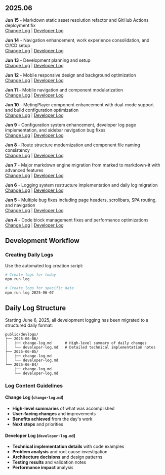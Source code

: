 
## 2025.06

**Jun 15** - Markdown static asset resolution refactor and GitHub Actions deployment fix  
[Change Log](./devlogs/2025-06-15/change-log.md) | [Developer Log](./devlogs/2025-06-15/developer-log.md)

**Jun 14** - Navigation enhancement, work experience consolidation, and CI/CD setup  
[Change Log](./devlogs/2025-06-14/change-log.md) | [Developer Log](./devlogs/2025-06-14/developer-log.md)

**Jun 13** - Development planning and setup  
[Change Log](./devlogs/2025-06-13/change-log.md) | [Developer Log](./devlogs/2025-06-13/developer-log.md)

**Jun 12** - Mobile responsive design and background optimization  
[Change Log](./devlogs/2025-06-12/change-log.md) | [Developer Log](./devlogs/2025-06-12/developer-log.md)

**Jun 11** - Mobile navigation and component modularization  
[Change Log](./devlogs/2025-06-11/change-log.md) | [Developer Log](./devlogs/2025-06-11/developer-log.md)

**Jun 10** - MetingPlayer component enhancement with dual-mode support and build configuration optimization  
[Change Log](./devlogs/2025-06-10/change-log.md) | [Developer Log](./devlogs/2025-06-10/developer-log.md)

**Jun 9** - Configuration system enhancement, developer log page implementation, and sidebar navigation bug fixes  
[Change Log](./devlogs/2025-06-09/change-log.md) | [Developer Log](./devlogs/2025-06-09/developer-log.md)

**Jun 8** - Route structure modernization and component file naming consistency  
[Change Log](./devlogs/2025-06-08/change-log.md) | [Developer Log](./devlogs/2025-06-08/developer-log.md)

**Jun 7** - Major markdown engine migration from marked to markdown-it with advanced features  
[Change Log](./devlogs/2025-06-07/change-log.md) | [Developer Log](./devlogs/2025-06-07/developer-log.md)

**Jun 6** - Logging system restructure implementation and daily log migration  
[Change Log](./devlogs/2025-06-06/change-log.md) | [Developer Log](./devlogs/2025-06-06/developer-log.md)

**Jun 5** - Multiple bug fixes including page headers, scrollbars, SPA routing, and navigation  
[Change Log](./devlogs/2025-06-05/change-log.md) | [Developer Log](./devlogs/2025-06-05/developer-log.md)

**Jun 4** - Code block management fixes and performance optimizations  
[Change Log](./devlogs/2025-06-04/change-log.md) | [Developer Log](./devlogs/2025-06-04/developer-log.md)

## Development Workflow

### Creating Daily Logs
Use the automated log creation script:

```bash
# Create logs for today
npm run log

# Create logs for specific date
npm run log 2025-06-07
```

## Daily Log Structure

Starting June 6, 2025, all development logging has been migrated to a structured daily format:

```
public/devlogs/
├── 2025-06-06/
│   ├── change-log.md      # High-level summary of daily changes
│   └── developer-log.md   # Detailed technical implementation notes
├── 2025-06-05/
│   ├── change-log.md
│   └── developer-log.md
└── 2025-06-04/
    ├── change-log.md
    └── developer-log.md
```

### Log Content Guidelines

#### Change Log (`change-log.md`)
- **High-level summaries** of what was accomplished
- **User-facing changes** and improvements
- **Benefits achieved** from the day's work
- **Next steps** and priorities

#### Developer Log (`developer-log.md`)
- **Technical implementation details** with code examples
- **Problem analysis** and root cause investigation
- **Architecture decisions** and design patterns
- **Testing results** and validation notes
- **Performance impact** analysis

